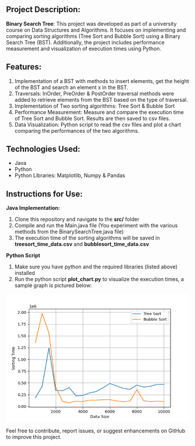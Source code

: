 
## Project Description: 
**Binary Search Tree**: This project was developed as part of a university course on Data Structures and Algorithms. It focuses on implementing and comparing sorting algorithms (Tree Sort and Bubble Sort) using a Binary Search Tree (BST). Additionally, the project includes performance measurement and visualization of execution times using Python.

## Features:
1. Implementation of a BST with methods to insert elements, get the height of the BST and search an element x in the BST.
2. Traversals: InOrder, PreOrder & PostOrder traversal methods were added to retrieve elements from the BST based on the type of traversal.
3. Implementation of Two sorting algorithms: Tree Sort & Bubble Sort 
4. Performance Measurement: Measure and compare the execution time of Tree Sort and Bubble Sort. Results are then saved to csv files.
5. Data Visualization: Python script to read the csv files and plot a chart comparing the performances of the two algorithms.

## Technologies Used:
- Java
- Python
- Python Libraries: Matplotlib, Numpy & Pandas

## Instructions for Use:
**Java Implementation:**
1. Clone this repository and navigate to the **src/** folder
2. Compile and run the Main.java file (You experiment with the various methods from the BinarySearchTree.java file)
3. The execution time of the sorting algorithms will be saved in **treesort_time_data.csv** and **bubblesort_time_data.csv**

**Python Script**
1. Make sure you have python and the required libraries (listed above) installed
2. Run the python script **plot_chart.py** to visualize the execution times, a sample graph is pictured below:

<img height="350" src="plot.png" width="500"/>

Feel free to contribute, report issues, or suggest enhancements on GitHub to improve this project.